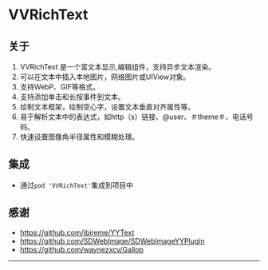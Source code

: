 
# VVRichText 

## 关于 

1. VVRichText 是一个富文本显示,编辑组件，支持异步文本渲染。
1. 可以在文本中插入本地图片，网络图片或UIView对象。
1. 支持WebP、GIF等格式。
1. 支持添加单击和长按事件到文本。
1. 绘制文本框架，绘制空心字，设置文本垂直对齐属性等。
1. 易于解析文本中的表达式，如http（s）链接、@user、＃theme＃、电话号码。
1. 快速设置图像角半径属性和模糊处理。

## 集成

* 通过`pod 'VVRichText'`集成到项目中 

## 感谢

* https://github.com/ibireme/YYText
* https://github.com/SDWebImage/SDWebImageYYPlugin
* https://github.com/waynezxcv/Gallop

*** 
